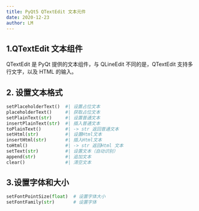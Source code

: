 ```yaml
---
title: PyQt5 QTextEdit 文本元件
date: 2020-12-23
author: LM
---
```


## 1.QTextEdit 文本组件

QTextEdit 是 PyQt 提供的文本组件，与 QLineEdit 不同的是，QTextEdit 支持多行文字，以及 HTML 的输入。

## 2. 设置文本格式

```python
setPlaceholderText()  #| 设置占位文本
placeholderText()     #| 获取占位文本
setPlainText(str)     #| 设置普通文本
insertPlainText(str)  #| 插入普通文本
toPlainText()         #| -> str 返回普通文本
setHtml(str)          #| 设置Html文本
insertHtml(str)       #| 插入Html文本
toHtml()              #| -> str 返回Html 文本
setText(str)          #| 设置文本（自动识别）
append(str)           #| 追加文本
clear()               #| 清空文本
```


## 3.设置字体和大小

```python
setFontPointSize(float)  # 设置字体大小
setFontFamily(str)       # 设置字体
```
